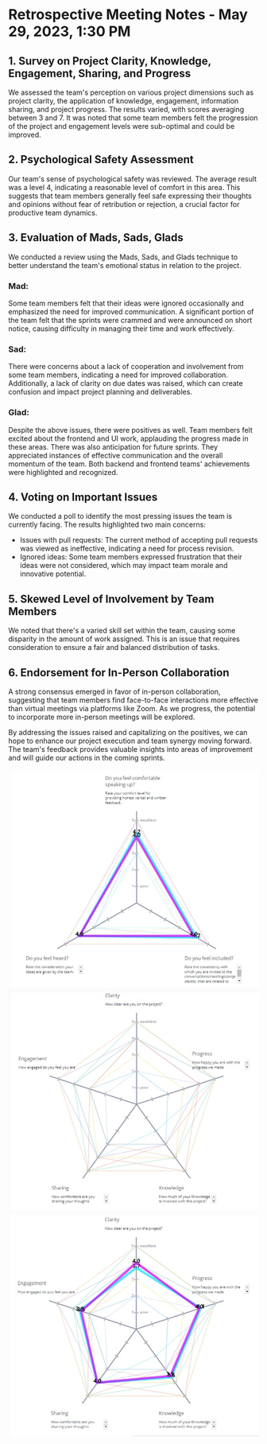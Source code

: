 # Retrospective Meeting Notes - May 29, 2023, 1:30 PM

## **1. Survey on Project Clarity, Knowledge, Engagement, Sharing, and Progress**

We assessed the team's perception on various project dimensions such as project clarity, the application of knowledge, engagement, information sharing, and project progress. The results varied, with scores averaging between 3 and 7. It was noted that some team members felt the progression of the project and engagement levels were sub-optimal and could be improved.

## **2. Psychological Safety Assessment**

Our team's sense of psychological safety was reviewed. The average result was a level 4, indicating a reasonable level of comfort in this area. This suggests that team members generally feel safe expressing their thoughts and opinions without fear of retribution or rejection, a crucial factor for productive team dynamics.

## **3. Evaluation of Mads, Sads, Glads**

We conducted a review using the Mads, Sads, and Glads technique to better understand the team's emotional status in relation to the project.

### **Mad:**

Some team members felt that their ideas were ignored occasionally and emphasized the need for improved communication. A significant portion of the team felt that the sprints were crammed and were announced on short notice, causing difficulty in managing their time and work effectively.

### **Sad:**

There were concerns about a lack of cooperation and involvement from some team members, indicating a need for improved collaboration. Additionally, a lack of clarity on due dates was raised, which can create confusion and impact project planning and deliverables.

### **Glad:**

Despite the above issues, there were positives as well. Team members felt excited about the frontend and UI work, applauding the progress made in these areas. There was also anticipation for future sprints. They appreciated instances of effective communication and the overall momentum of the team. Both backend and frontend teams' achievements were highlighted and recognized.

## **4. Voting on Important Issues**

We conducted a poll to identify the most pressing issues the team is currently facing. The results highlighted two main concerns:

- Issues with pull requests: The current method of accepting pull requests was viewed as ineffective, indicating a need for process revision.
- Ignored ideas: Some team members expressed frustration that their ideas were not considered, which may impact team morale and innovative potential.

## **5. Skewed Level of Involvement by Team Members**

We noted that there's a varied skill set within the team, causing some disparity in the amount of work assigned. This is an issue that requires consideration to ensure a fair and balanced distribution of tasks.

## **6. Endorsement for In-Person Collaboration**

A strong consensus emerged in favor of in-person collaboration, suggesting that team members find face-to-face interactions more effective than virtual meetings via platforms like Zoom. As we progress, the potential to incorporate more in-person meetings will be explored.

By addressing the issues raised and capitalizing on the positives, we can hope to enhance our project execution and team synergy moving forward. The team's feedback provides valuable insights into areas of improvement and will guide our actions in the coming sprints.

![Screenshot of our activity](./images/1.jpg)
![Screenshot of our activity](./images/2.jpg)
![Screenshot of our activity](./images/3.jpg)